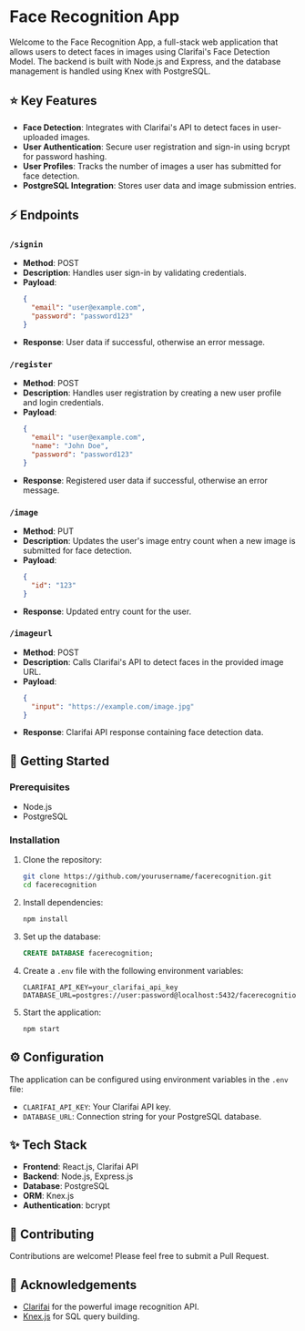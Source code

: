 # Face Recognition App

Welcome to the Face Recognition App, a full-stack web application that allows users to detect faces in images using Clarifai's Face Detection Model. The backend is built with Node.js and Express, and the database management is handled using Knex with PostgreSQL.

## ⭐ Key Features

- **Face Detection**: Integrates with Clarifai's API to detect faces in user-uploaded images.
- **User Authentication**: Secure user registration and sign-in using bcrypt for password hashing.
- **User Profiles**: Tracks the number of images a user has submitted for face detection.
- **PostgreSQL Integration**: Stores user data and image submission entries.

## ⚡ Endpoints

### `/signin`
- **Method**: POST
- **Description**: Handles user sign-in by validating credentials.
- **Payload**:
  ```json
  {
    "email": "user@example.com",
    "password": "password123"
  }
  ```
- **Response**: User data if successful, otherwise an error message.

### `/register`
- **Method**: POST
- **Description**: Handles user registration by creating a new user profile and login credentials.
- **Payload**:
  ```json
  {
    "email": "user@example.com",
    "name": "John Doe",
    "password": "password123"
  }
  ```
- **Response**: Registered user data if successful, otherwise an error message.

### `/image`
- **Method**: PUT
- **Description**: Updates the user's image entry count when a new image is submitted for face detection.
- **Payload**:
  ```json
  {
    "id": "123"
  }
  ```
- **Response**: Updated entry count for the user.

### `/imageurl`
- **Method**: POST
- **Description**: Calls Clarifai's API to detect faces in the provided image URL.
- **Payload**:
  ```json
  {
    "input": "https://example.com/image.jpg"
  }
  ```
- **Response**: Clarifai API response containing face detection data.

## 🚀 Getting Started

### Prerequisites

- Node.js
- PostgreSQL

### Installation

1. Clone the repository:
   ```bash
   git clone https://github.com/yourusername/facerecognition.git
   cd facerecognition
   ```

2. Install dependencies:
   ```bash
   npm install
   ```

3. Set up the database:
   ```sql
   CREATE DATABASE facerecognition;
   ```

4. Create a `.env` file with the following environment variables:
   ```
   CLARIFAI_API_KEY=your_clarifai_api_key
   DATABASE_URL=postgres://user:password@localhost:5432/facerecognition
   ```

5. Start the application:
   ```bash
   npm start
   ```

## ⚙️ Configuration

The application can be configured using environment variables in the `.env` file:

- `CLARIFAI_API_KEY`: Your Clarifai API key.
- `DATABASE_URL`: Connection string for your PostgreSQL database.

## ✨ Tech Stack

- **Frontend**: React.js, Clarifai API
- **Backend**: Node.js, Express.js
- **Database**: PostgreSQL
- **ORM**: Knex.js
- **Authentication**: bcrypt

## 🤝 Contributing

Contributions are welcome! Please feel free to submit a Pull Request.

## 👏 Acknowledgements

- [Clarifai](https://www.clarifai.com/) for the powerful image recognition API.
- [Knex.js](http://knexjs.org/) for SQL query building.

